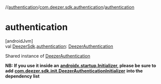 //[authentication](../../index.md)/[com.deezer.sdk.authentication](index.md)/[authentication](authentication.md)

# authentication

[androidJvm]\
val [DeezerSdk](../com.deezer.sdk/-deezer-sdk/index.md).[authentication](authentication.md): [DeezerAuthentication](../../../authentication/com.deezer.sdk.authentication/-deezer-authentication/index.md)

Shared instance of [DeezerAuthentication](../../../authentication/com.deezer.sdk.authentication/-deezer-authentication/index.md)

**NB: If you use it inside an** [**androidx.startup.Initializer**](https://developer.android.com/reference/kotlin/androidx/startup/Initializer.html)**, please be sure to add** [**com.deezer.sdk.init.DeezerAuthenticationInitializer**](../com.deezer.sdk.init/-deezer-authentication-initializer/index.md) **into the dependency list**
